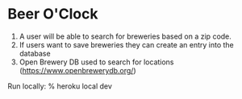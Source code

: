 # Beer O'Clock

1. A user will be able to search for breweries based on a zip code.
2. If users want to save breweries they can create an entry into the database
3. Open Brewery DB used to search for locations (https://www.openbrewerydb.org/)

Run locally:
% heroku local dev